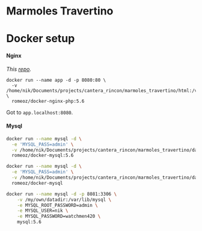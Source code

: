 Marmoles Travertino
===================

# Docker setup

#### Nginx
_This [repo](https://github.com/romeOz/docker-nginx-php)._


```
docker run --name app -d -p 8080:80 \
  -v /home/nik/Documents/projects/cantera_rincon/marmoles_travertino/html:/var/www/app/ \
  romeoz/docker-nginx-php:5.6
```

Got to `app.localhost:8080`.


#### Mysql

```bash
docker run --name mysql -d \
  -e 'MYSQL_PASS=admin' \
  -v /home/nik/Documents/projects/cantera_rincon/marmoles_travertino/data:/var/lib/mysql \
  romeoz/docker-mysql:5.6
```

```bash
docker run --name mysql -d \
  -e 'MYSQL_PASS=admin' \
  -v /home/nik/Documents/projects/cantera_rincon/marmoles_travertino/data:/var/lib/mysql \
  romeoz/docker-mysql
```

```bash
docker run --name mysql -d -p 8081:3306 \
    -v /my/own/datadir:/var/lib/mysql \
    -e MYSQL_ROOT_PASSWORD=admin \
    -e MYSQL_USER=nik \
    -e MYSQL_PASSWORD=watchmen420 \
    mysql:5.6
```
